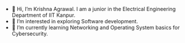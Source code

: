 - 👋 Hi, I’m Krishna Agrawal. I am a junior in the Electrical Engineering Department of IIT Kanpur.
- 👀 I’m interested in exploring Software development.
- 🌱 I’m currently learning Networking and Operating System basics for Cybersecurity.

<!---
Krishnaag23/Krishnaag23 is a ✨ special ✨ repository because its `README.md` (this file) appears on your GitHub profile.
You can click the Preview link to take a look at your changes.
--->

